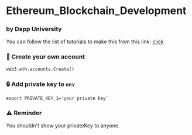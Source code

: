 # Ethereum_Blockchain_Development
### by Dapp University

You can follow the list of tutorials to make this from this link: [click](https://www.youtube.com/watch?v=t3wM5903ty0&list=PLS5SEs8ZftgXlCGXNfzKdq7nGBcIaVOdN)


### :hammer: Create your own account
```
web3.eth.accounts.Create()
```

### :lock: Add private key to `env`
```
export PRIVATE_KEY_1='your private key'
```

### :warning: Reminder
You shouldn't show your privateKey to anyone.